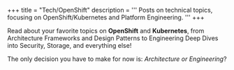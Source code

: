 +++
title = "Tech/OpenShift"
description = '''
Posts on technical topics, focusing on OpenShift/Kubernetes and Platform Engineering.
'''
+++

Read about your favorite topics on **OpenShift** and **Kubernetes**, from Architecture Frameworks and Design Patterns to Engineering Deep Dives into Security, Storage, and everything else!

The only decision you have to make for now is: *Architecture or Engineering*?